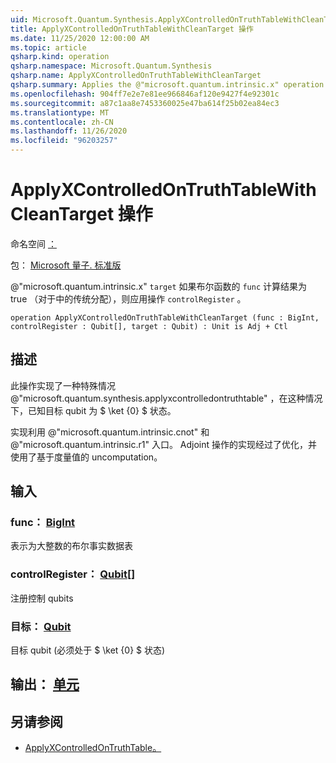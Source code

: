 ```yaml
---
uid: Microsoft.Quantum.Synthesis.ApplyXControlledOnTruthTableWithCleanTarget
title: ApplyXControlledOnTruthTableWithCleanTarget 操作
ms.date: 11/25/2020 12:00:00 AM
ms.topic: article
qsharp.kind: operation
qsharp.namespace: Microsoft.Quantum.Synthesis
qsharp.name: ApplyXControlledOnTruthTableWithCleanTarget
qsharp.summary: Applies the @"microsoft.quantum.intrinsic.x" operation on `target`, if the Boolean function `func` evaluates to true for the classical assignment in `controlRegister`.
ms.openlocfilehash: 904ff7e2e7e81ee966846af120e9427f4e92301c
ms.sourcegitcommit: a87c1aa8e7453360025e47ba614f25b02ea84ec3
ms.translationtype: MT
ms.contentlocale: zh-CN
ms.lasthandoff: 11/26/2020
ms.locfileid: "96203257"
---
```

# <a name="applyxcontrolledontruthtablewithcleantarget-operation"></a>ApplyXControlledOnTruthTableWithCleanTarget 操作

命名空间 [：](xref:Microsoft.Quantum.Synthesis)

包： [Microsoft 量子. 标准版](https://nuget.org/packages/Microsoft.Quantum.Standard)


@"microsoft.quantum.intrinsic.x" `target` 如果布尔函数的 `func` 计算结果为 true （对于中的传统分配），则应用操作 `controlRegister` 。

```qsharp
operation ApplyXControlledOnTruthTableWithCleanTarget (func : BigInt, controlRegister : Qubit[], target : Qubit) : Unit is Adj + Ctl
```


## <a name="description"></a>描述

此操作实现了一种特殊情况 @"microsoft.quantum.synthesis.applyxcontrolledontruthtable" ，在这种情况下，已知目标 qubit 为 $ \ket {0} $ 状态。

实现利用 @"microsoft.quantum.intrinsic.cnot" 和 @"microsoft.quantum.intrinsic.r1" 入口。  Adjoint 操作的实现经过了优化，并使用了基于度量值的 uncomputation。

## <a name="input"></a>输入

### <a name="func--bigint"></a>func： [BigInt](xref:microsoft.quantum.lang-ref.bigint)

表示为大整数的布尔事实数据表


### <a name="controlregister--qubit"></a>controlRegister： [Qubit](xref:microsoft.quantum.lang-ref.qubit)[]

注册控制 qubits


### <a name="target--qubit"></a>目标： [Qubit](xref:microsoft.quantum.lang-ref.qubit)

目标 qubit (必须处于 $ \ket {0} $ 状态) 



## <a name="output--unit"></a>输出： [单元](xref:microsoft.quantum.lang-ref.unit)



## <a name="see-also"></a>另请参阅

- [ApplyXControlledOnTruthTable。](xref:Microsoft.Quantum.Synthesis.ApplyXControlledOnTruthTable)